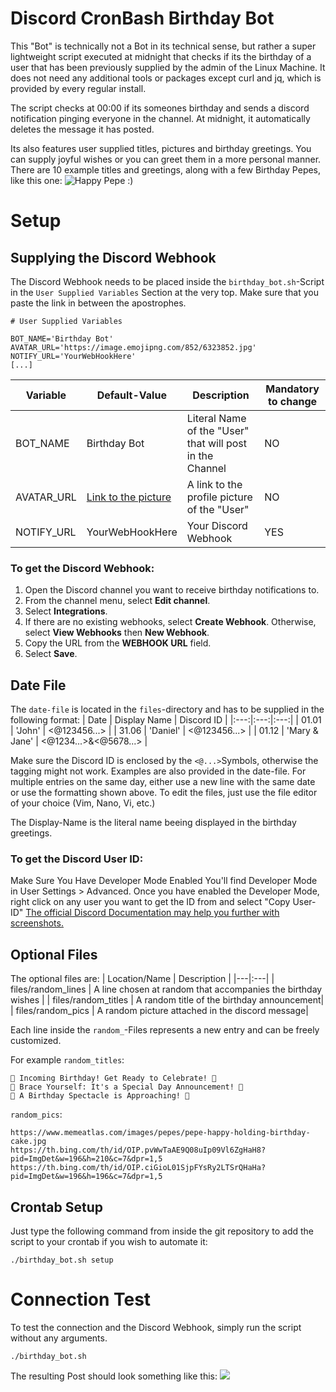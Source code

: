 # Discord CronBash Birthday Bot

This "Bot" is technically not a Bot in its technical sense, but rather a super lightweight script executed at midnight that checks if its the birthday of a user that has been previously supplied by the admin of the Linux Machine. It does not need any additional tools or packages except curl and jq, which is provided by every regular install.

The script checks at 00:00 if its someones birthday and sends a discord notification pinging everyone in the channel. At midnight, it automatically deletes the message it has posted.

Its also features user supplied titles, pictures and birthday greetings. You can supply joyful wishes or you can greet them in a more personal manner.
There are 10 example titles and greetings, along with a few Birthday Pepes, like this one:
![Happy Pepe :)](https://www.memeatlas.com/images/pepes/pepe-happy-holding-birthday-cake.jpg)



# Setup
## Supplying the Discord Webhook
The Discord Webhook needs to be placed inside the `birthday_bot.sh`-Script in the `User Supplied Variables` Section at the very top. Make sure that you paste the link in between the apostrophes.

```
# User Supplied Variables

BOT_NAME='Birthday Bot'
AVATAR_URL='https://image.emojipng.com/852/6323852.jpg'
NOTIFY_URL='YourWebHookHere'
[...]
```
| Variable | Default-Value | Description |  Mandatory to change |
|---|---|---|---|
|  BOT_NAME |  Birthday Bot | Literal Name of the "User" that will post in the Channel  | NO
| AVATAR_URL  |  [Link to the picture](https://image.emojipng.com/852/6323852.jpg)  |  A link to the profile picture of the "User" | NO
| NOTIFY_URL | YourWebHookHere | Your Discord Webhook |YES|


### To get the Discord Webhook:
1.  Open the Discord channel you want to receive birthday notifications to.
2.  From the channel menu, select  **Edit channel**.
3.  Select  **Integrations**.
4.  If there are no existing webhooks, select  **Create Webhook**. Otherwise, select  **View Webhooks**  then  **New Webhook**.
5.  Copy the URL from the  **WEBHOOK URL**  field.
6.  Select  **Save**.

## Date File
The `date-file` is located in the `files`-directory and has to be supplied in the following format:
| Date | Display Name | Discord ID |
|:---:|:---:|:---:|
| 01.01 | 'John' | <@123456...> |
| 31.06 | 'Daniel' | <@123456...> |
| 01.12 | 'Mary & Jane' | <@1234...>&<@5678...> |

Make sure the Discord ID is enclosed by the `<@...>`Symbols, otherwise the tagging might not work.
Examples are also provided in the date-file.
For multiple entries on the same day, either use a new line with the same date or use the formatting shown above.
To edit the files, just use the file editor of your choice (Vim, Nano, Vi, etc.)

The Display-Name is the literal name beeing displayed in the birthday greetings.

### To get the Discord User ID:

Make Sure You Have Developer Mode Enabled
You'll find Developer Mode in User Settings > Advanced.
Once you have enabled the Developer Mode, right click on any user you want to get the ID from and select "Copy User-ID"
[The official Discord Documentation may help you further with screenshots.](https://support.discord.com/hc/en-us/articles/206346498-Where-can-I-find-my-User-Server-Message-ID)


## Optional Files
The optional files are:
| Location/Name | Description |
|---|:---|
| files/random_lines | A line chosen at random that accompanies the birthday wishes |
| files/random_titles | A random title of the birthday announcement|
| files/random_pics | A random picture attached in the discord message|

Each line inside the `random_`-Files represents a new entry and can be freely customized.

For example `random_titles`:
``` 
🎉 Incoming Birthday! Get Ready to Celebrate! 🎂
🎈 Brace Yourself: It's a Special Day Announcement! 🎁
🌟 A Birthday Spectacle is Approaching! 🎊
```
`random_pics`:
```
https://www.memeatlas.com/images/pepes/pepe-happy-holding-birthday-cake.jpg
https://th.bing.com/th/id/OIP.pvWwTaAE9Q08uIp09Vl6ZgHaH8?pid=ImgDet&w=196&h=210&c=7&dpr=1,5
https://th.bing.com/th/id/OIP.ciGioL01SjpFYsRy2LTSrQHaHa?pid=ImgDet&w=196&h=196&c=7&dpr=1,5
```

## Crontab Setup
Just type the following command from inside the git repository to add the script to your crontab if you wish to automate it:
```
./birthday_bot.sh setup
```

# Connection Test
To test the connection and the Discord Webhook, simply run the script without any arguments.
```
./birthday_bot.sh
```
The resulting Post should look something like this:
![](https://cdn.discordapp.com/attachments/144924471688429569/1214641048970731601/image.png?ex=65f9d9a1&is=65e764a1&hm=2a7db2440ec67032b8e50e4f3800cdbddb6f58e9bf01a72b6acc6b4599a88954&)

